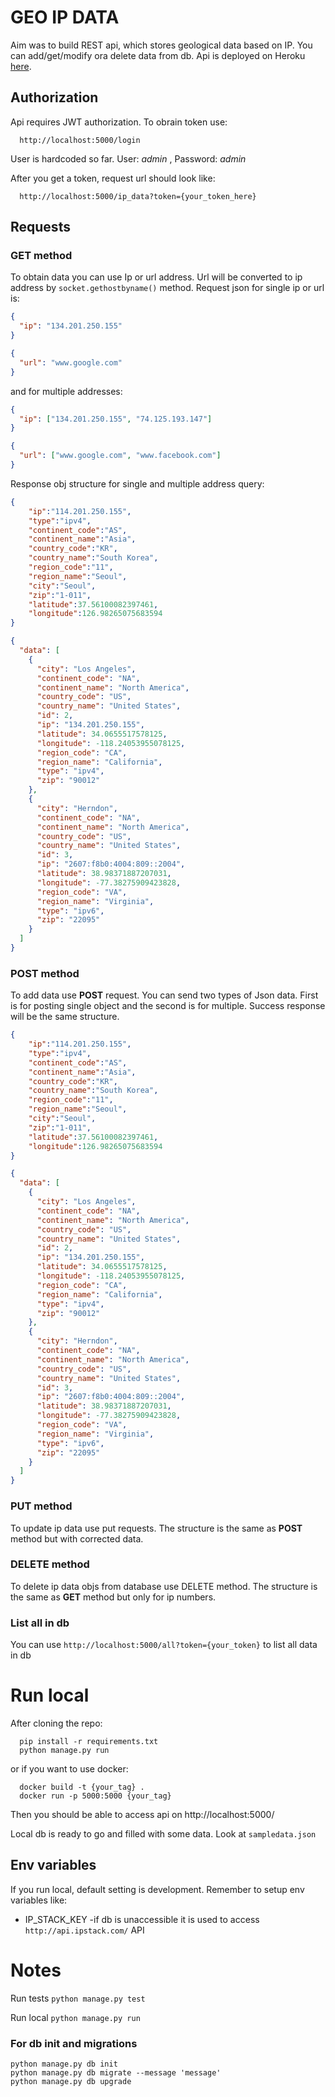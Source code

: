 
# GEO IP DATA
Aim was to build REST api, which stores geological data based on IP. You can add/get/modify ora delete data from db. Api is deployed on Heroku [here](https://geo-data-rest-api.herokuapp.com/).

## Authorization 
Api requires JWT authorization. To obrain token use: 
```
  http://localhost:5000/login
```
User is hardcoded so far. User: *admin* , Password: *admin*

After you get a token, request url should look like: 
```
  http://localhost:5000/ip_data?token={your_token_here}
```

## Requests

### GET method 
To obtain data you can use Ip or url address. Url will be converted to ip address by ```socket.gethostbyname()``` method. 
Request json for single ip or url is: 
```json 
{
  "ip": "134.201.250.155"
}

{
  "url": "www.google.com"
}
```
and for multiple addresses: 
```json 
{
  "ip": ["134.201.250.155", "74.125.193.147"]
}

{
  "url": ["www.google.com", "www.facebook.com"]
}
```
Response obj structure for single and multiple address query: 
```json
{
    "ip":"114.201.250.155",
    "type":"ipv4",
    "continent_code":"AS",
    "continent_name":"Asia",
    "country_code":"KR",
    "country_name":"South Korea",
    "region_code":"11",
    "region_name":"Seoul",
    "city":"Seoul",
    "zip":"1-011",
    "latitude":37.56100082397461,
    "longitude":126.98265075683594
}

{
  "data": [
    {
      "city": "Los Angeles", 
      "continent_code": "NA", 
      "continent_name": "North America", 
      "country_code": "US", 
      "country_name": "United States", 
      "id": 2, 
      "ip": "134.201.250.155", 
      "latitude": 34.0655517578125, 
      "longitude": -118.24053955078125, 
      "region_code": "CA", 
      "region_name": "California", 
      "type": "ipv4", 
      "zip": "90012"
    }, 
    {
      "city": "Herndon", 
      "continent_code": "NA", 
      "continent_name": "North America", 
      "country_code": "US", 
      "country_name": "United States", 
      "id": 3, 
      "ip": "2607:f8b0:4004:809::2004", 
      "latitude": 38.98371887207031, 
      "longitude": -77.38275909423828, 
      "region_code": "VA", 
      "region_name": "Virginia", 
      "type": "ipv6", 
      "zip": "22095"
    }
  ]
}
```

### POST method
To add data use **POST** request. You can send two types of Json data. First is for posting single object and the second is for multiple. Success response will be the same structure. 
```json
{
    "ip":"114.201.250.155",
    "type":"ipv4",
    "continent_code":"AS",
    "continent_name":"Asia",
    "country_code":"KR",
    "country_name":"South Korea",
    "region_code":"11",
    "region_name":"Seoul",
    "city":"Seoul",
    "zip":"1-011",
    "latitude":37.56100082397461,
    "longitude":126.98265075683594
}

{
  "data": [
    {
      "city": "Los Angeles", 
      "continent_code": "NA", 
      "continent_name": "North America", 
      "country_code": "US", 
      "country_name": "United States", 
      "id": 2, 
      "ip": "134.201.250.155", 
      "latitude": 34.0655517578125, 
      "longitude": -118.24053955078125, 
      "region_code": "CA", 
      "region_name": "California", 
      "type": "ipv4", 
      "zip": "90012"
    }, 
    {
      "city": "Herndon", 
      "continent_code": "NA", 
      "continent_name": "North America", 
      "country_code": "US", 
      "country_name": "United States", 
      "id": 3, 
      "ip": "2607:f8b0:4004:809::2004", 
      "latitude": 38.98371887207031, 
      "longitude": -77.38275909423828, 
      "region_code": "VA", 
      "region_name": "Virginia", 
      "type": "ipv6", 
      "zip": "22095"
    }
  ]
}
```
### PUT method
To update ip data use put requests. The structure is the same as **POST** method but with corrected data. 

### DELETE method 
To delete ip data objs from database use DELETE method. The structure is the same as **GET** method but only for ip numbers.

### List all in db 
You can use ```http://localhost:5000/all?token={your_token}``` to list all data in db

# Run local 
After cloning the repo:
```
  pip install -r requirements.txt
  python manage.py run 
```
or if you want to use docker:
```
  docker build -t {your_tag} .
  docker run -p 5000:5000 {your_tag}
```
Then you should be able to access api on http://localhost:5000/ 

Local db is ready to go and filled with some data. Look at ```sampledata.json``` 

## Env variables 

If you run local, default setting is development. Remember to setup env variables like: 
* IP_STACK_KEY -if db is unaccessible it is used to access ```http://api.ipstack.com/``` API


# Notes 
Run tests  ```python manage.py test```

Run local  ```python manage.py run```

### For db init and migrations 
```
python manage.py db init
python manage.py db migrate --message 'message'
python manage.py db upgrade
```